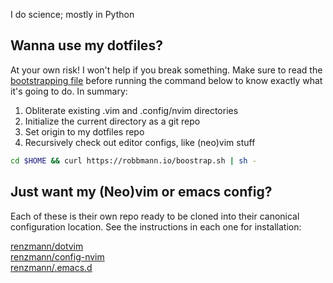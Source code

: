 I do science; mostly in Python

## Wanna use my dotfiles?
At your own risk! I won't help if you break something.
Make sure to read the [bootstrapping
file](https://raw.githubusercontent.com/renzmann/renzmann/main/bootstrap.sh)
before running the command below to know exactly what it's going to do. In
summary:

1. Obliterate existing .vim and .config/nvim directories
1. Initialize the current directory as a git repo
1. Set origin to my dotfiles repo
1. Recursively check out editor configs, like (neo)vim stuff

```sh
cd $HOME && curl https://robbmann.io/boostrap.sh | sh -
```

## Just want my (Neo)vim or emacs config?
Each of these is their own repo ready to be cloned into their canonical configuration location.
See the instructions in each one for installation:

[renzmann/dotvim](https://github.com/renzmann/dotvim)  
[renzmann/config-nvim](https://github.com/renzmann/config-nvim)  
[renzmann/.emacs.d](https://github.com/renzmann/.emacs.d)  
